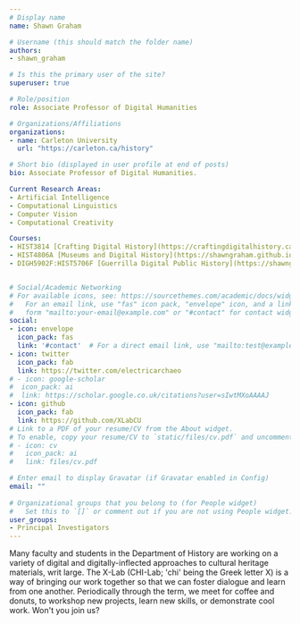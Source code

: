 ```yaml
---
# Display name
name: Shawn Graham

# Username (this should match the folder name)
authors:
- shawn_graham

# Is this the primary user of the site?
superuser: true

# Role/position
role: Associate Professor of Digital Humanities

# Organizations/Affiliations
organizations:
- name: Carleton University
  url: "https://carleton.ca/history"

# Short bio (displayed in user profile at end of posts)
bio: Associate Professor of Digital Humanities.

Current Research Areas:
- Artificial Intelligence
- Computational Linguistics
- Computer Vision
- Computational Creativity

Courses:
- HIST3814 [Crafting Digital History](https://craftingdigitalhistory.ca)
- HIST4806A [Museums and Digital History](https://shawngraham.github.io/chi)
- DIGH5902F:HIST5706F [Guerrilla Digital Public History](https://shawngraham.github.io/guerrilla-dh)


# Social/Academic Networking
# For available icons, see: https://sourcethemes.com/academic/docs/widgets/#icons
#   For an email link, use "fas" icon pack, "envelope" icon, and a link in the
#   form "mailto:your-email@example.com" or "#contact" for contact widget.
social:
- icon: envelope
  icon_pack: fas
  link: '#contact'  # For a direct email link, use "mailto:test@example.org".
- icon: twitter
  icon_pack: fab
  link: https://twitter.com/electricarchaeo
# - icon: google-scholar
#  icon_pack: ai
#  link: https://scholar.google.co.uk/citations?user=sIwtMXoAAAAJ
- icon: github
  icon_pack: fab
  link: https://github.com/XLabCU
# Link to a PDF of your resume/CV from the About widget.
# To enable, copy your resume/CV to `static/files/cv.pdf` and uncomment the lines below.  
# - icon: cv
#   icon_pack: ai
#   link: files/cv.pdf

# Enter email to display Gravatar (if Gravatar enabled in Config)
email: ""
  
# Organizational groups that you belong to (for People widget)
#   Set this to `[]` or comment out if you are not using People widget.  
user_groups:
- Principal Investigators
---
```


Many faculty and students in the Department of History are working on a variety of digital and digitally-inflected approaches to cultural heritage materials, writ large. The X-Lab (CHI-Lab; 'chi' being the Greek letter X) is a way of bringing our work together so that we can foster dialogue and learn from one another. Periodically through the term, we meet for coffee and donuts, to workshop new projects, learn new skills, or demonstrate cool work. Won't you join us?
